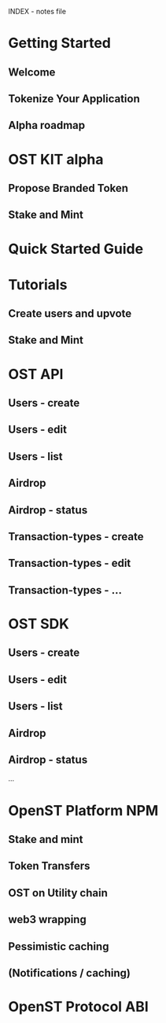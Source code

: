 INDEX - notes file

# Getting Started
## Welcome
## Tokenize Your Application
## Alpha roadmap

# OST KIT alpha
## Propose Branded Token
## Stake and Mint

# Quick Started Guide

# Tutorials
## Create users and upvote
## Stake and Mint

# OST API
## Users - create
## Users - edit
## Users - list

## Airdrop
## Airdrop - status

## Transaction-types - create
## Transaction-types - edit
## Transaction-types - ...

# OST SDK

## Users - create
## Users - edit
## Users - list

## Airdrop
## Airdrop - status
...

# OpenST Platform NPM

## Stake and mint
## Token Transfers
## OST on Utility chain
## web3 wrapping
## Pessimistic caching
## (Notifications / caching)

# OpenST Protocol ABI

